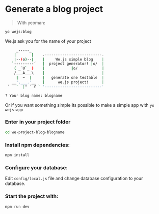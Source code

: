 # Generate a blog project

> With yeoman:

```sh
yo wejs:blog
```
We.js ask you for the name of your project

```sh
     _-----_
    |       |    .--------------------------.
    |--(o)--|    |     We.js simple blog    |
   `---------´   |  project generator! |o/  |
    ( _´U`_ )    |            |o/           |
    /___A___\    |                          |
     |  ~  |     |   generate one testable  |
   __'.___.'__   |      we.js project!      |
 ´   `  |° ´ Y ` '--------------------------'

? Your blog name: blogname
```

Or if you want something simple its possible to make a simple app with `yo wejs:app` 

### Enter in your project folder
```sh
cd we-project-blog-blogname
```
### Install npm dependencies:

```sh
npm install
```

### Configure your database:

Edit ```config/local.js``` file and change database configuration to your database.

### Start the project with:

```sh
npm run dev
```

